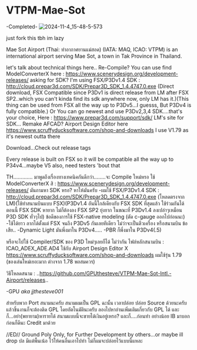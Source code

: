 # VTPM-Mae-Sot

-Completed-
![2024-11-4_15-48-5-573](https://github.com/user-attachments/assets/cc0868a4-05fe-4723-a01f-fcdf654b84c9)

just fork this tbh im lazy

Mae Sot Airport (Thai: ท่าอากาศยานแม่สอด) (IATA: MAQ, ICAO: VTPM) is an international airport serving Mae Sot, a town in Tak Province in Thailand.


let's talk about technical things here..
Re-Compile? You can use find ModelConverterX here : https://www.scenerydesign.org/development-releases/
asking for SDK? I'm using FSX/P3Dv1.4 SDK : http://cloud.prepar3d.com/SDK/Prepar3D_SDK_1.4.4747.0.exe (Direct download, FSX Compatible since P3Dv1 is direct release from LM after FSX SP2..which you can't kinda find its sdk anywhere now, only LM has it.)(This thing can be used from FSX all the way up to P3Dv5...I guesss, But P3Dv4 is fully compatible.)
Or You can go newest and use P3Dv2,3,4 SDK....that's your choice, Here : https://www.prepar3d.com/support/sdk/ LM's site for SDK... 
Remake AFCAD? Airport Design Editor here https://www.scruffyducksoftware.com/shop-and-downloads I use V1.79 as it's newest outta there


Download...Check out release tags


Every release is built on FSX so it will be compatible all the way up to P34v4...maybe V5 also, need testers 'bout that

TH.............
มาพูดถึงเรื่องทางเทคนิคกันดีกว่า........จะ Compile ใหม่หรอ ใช้ ModelConverterX สิ : https://www.scenerydesign.org/development-releases/ มันถามหา SDK หรอ? หาให้มันครับ
-ผมใช้ FSX/P3Dv1.4 SDK : http://cloud.prepar3d.com/SDK/Prepar3D_SDK_1.4.4747.0.exe (โหลดตรงจาก LM)(ใช้ทำสนามบินแบบ FSX)(P3Dv1.4 อันนี้ใกล้เคียงกับ FSX SDK ที่สุดแล้ว ใช้ร่วมกันได้ ตอนนี้ FSX SDK หายาก ไม่ก็ต้องลง FSX SP2 ยุ่งยาก ในขณะที่ P3Dv1.4 ลงเปล่าๆเหมือน P3D SDK ทั่วๆไป)
ข้อดีของการใช้ FSX-native modeling (ตัด c-gauge ออกไปก่อนนะ)
-ใช้ได้ยาว ลากได้ตั้งแต่ FSX  จนถึง P3Dv5 กันเลยทีเดียว ไม่ว่าจะเป็นตีวเครื่อง หรือสนามบิน
ข้อเสีย..
-Dynamic Light  มันพึ่งมาใน P3Dv4.....
-PBR ก็พึ่งมาใน P3Dv4(.5)

หรือจะไปใช้ Compiler/SDK ของ P3D ใหม่ๆเลยก็ได้ ไม่ว่ากัน 
ไฟล์หลักสนามบิน : ICAO_ADEX_ADE.AD4
ใช้กับ Airport Design Editor X https://www.scruffyducksoftware.com/shop-and-downloads ผมใช้รุ่น 1.79 (ของเล่นใหม่เยอะมาก ต่างจาก 1.78 พอสมควร)

วิธีโหลดสนาม :
..https://github.com/GPUthesteve/VTPM-Mae-Sot-Intl.-Airport/releases..


-GPU *aka jjthesteve001*

สำหรับพวก Port สนามนะครับ สนามผมเป็น GPL ฉะนั้น เวลาปล่อย ปล่อย Source ด้วยนะครับ แล้วชิ้นงานก็จะต้องติด GPL โดยอัตโนมัตินะครับ ลองไปหาอ่านเพิ่มเติมเกี่ยวกับ GPL ได้
และก็...อย่า(พยายาม)หารายได้ สนามแบบนี้จะขายได้เงินอยู่เหรอ?
และก็....ก่อนทำ อย่างน้อย IB มาบอกก่อนก็ดีนะ Credit มาด้วย


//ED// Ground Poly Only, for Further Development by others...or maybe ill drop 
ปล มีแต่พื้นเน้อ ไว้ให้คนอื่นเอาไปทำ ไม่ก็ผมจะปล่อยไว้แบบนี้แหละ 
